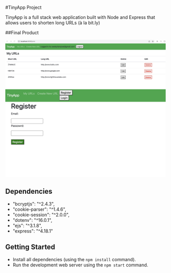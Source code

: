 #TinyApp Project

TinyApp is a full stack web application built with Node and Express that allows users to shorten long URLs (à la bit.ly)

##Final Product

!["urls-page"](https://github.com/wesleyweitianqi/tinyapp/blob/main/docs/urls-index-page.png?raw=true)
!["register-page"](https://github.com/wesleyweitianqi/tinyapp/blob/main/docs/register-page.png?raw=true)

## Dependencies

- "bcryptjs": "^2.4.3",
- "cookie-parser": "^1.4.6",
- "cookie-session": "^2.0.0",
- "dotenv": "^16.0.1",
- "ejs": "^3.1.8",
- "express": "^4.18.1"

## Getting Started

- Install all dependencies (using the `npm install` command).
- Run the development web server using the `npm start` command.
